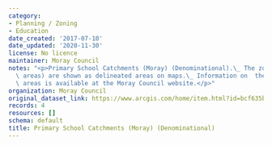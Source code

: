 ```yaml
---
category:
- Planning / Zoning
- Education
date_created: '2017-07-10'
date_updated: '2020-11-30'
license: No licence
maintainer: Moray Council
notes: "<p>Primary School Catchments (Moray) (Denominational).\_ The zones  (catchment\
  \ areas) are shown as delineated areas on maps.\_ Information on  these catchment\
  \ areas is available at the Moray Council website.</p>"
organization: Moray Council
original_dataset_link: https://www.arcgis.com/home/item.html?id=bcf635b45e9044b0ab64343f503228d5
records: 4
resources: []
schema: default
title: Primary School Catchments (Moray) (Denominational)
---
```

